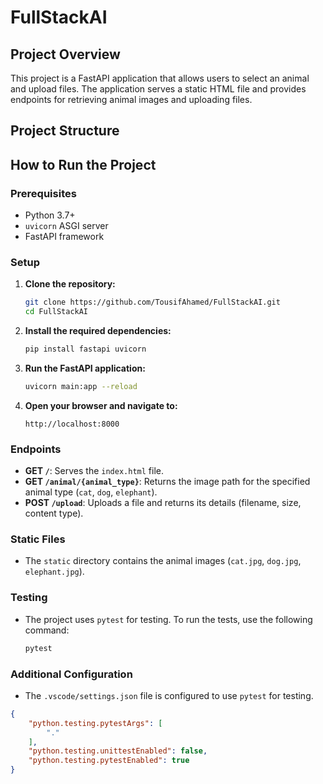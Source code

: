 # FullStackAI

## Project Overview

This project is a FastAPI application that allows users to select an animal and upload files. The application serves a static HTML file and provides endpoints for retrieving animal images and uploading files.

## Project Structure

## How to Run the Project

### Prerequisites

- Python 3.7+
- `uvicorn` ASGI server
- FastAPI framework

### Setup

1. **Clone the repository:**
    ```sh
    git clone https://github.com/TousifAhamed/FullStackAI.git
    cd FullStackAI
    ```

2. **Install the required dependencies:**
    ```sh
    pip install fastapi uvicorn
    ```

3. **Run the FastAPI application:**
    ```sh
    uvicorn main:app --reload
    ```

4. **Open your browser and navigate to:**
    ```
    http://localhost:8000
    ```

### Endpoints

- **GET `/`**: Serves the `index.html` file.
- **GET `/animal/{animal_type}`**: Returns the image path for the specified animal type (`cat`, `dog`, `elephant`).
- **POST `/upload`**: Uploads a file and returns its details (filename, size, content type).

### Static Files

- The `static` directory contains the animal images (`cat.jpg`, `dog.jpg`, `elephant.jpg`).

### Testing

- The project uses `pytest` for testing. To run the tests, use the following command:
    ```sh
    pytest
    ```

### Additional Configuration

- The `.vscode/settings.json` file is configured to use `pytest` for testing.

```json
{
    "python.testing.pytestArgs": [
        "."
    ],
    "python.testing.unittestEnabled": false,
    "python.testing.pytestEnabled": true
}
